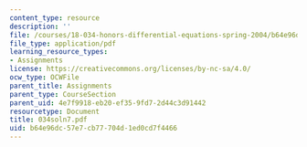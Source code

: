 ```yaml
---
content_type: resource
description: ''
file: /courses/18-034-honors-differential-equations-spring-2004/b64e96dc57e7cb77704d1ed0cd7f4466_034soln7.pdf
file_type: application/pdf
learning_resource_types:
- Assignments
license: https://creativecommons.org/licenses/by-nc-sa/4.0/
ocw_type: OCWFile
parent_title: Assignments
parent_type: CourseSection
parent_uid: 4e7f9918-eb20-ef35-9fd7-2d44c3d91442
resourcetype: Document
title: 034soln7.pdf
uid: b64e96dc-57e7-cb77-704d-1ed0cd7f4466
---
```

